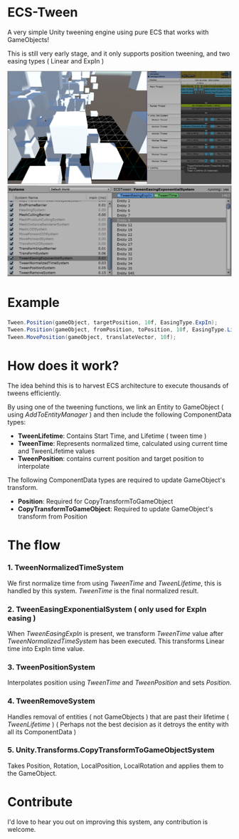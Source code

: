# ECS-Tween
A very simple Unity tweening engine using pure ECS that works with GameObjects!

This is still very early stage, and it only supports position tweening, and two easing types ( Linear and ExpIn )

![Main screenshot](/Screenshots/main.png)
![Entities](/Screenshots/entities.png)

# Example
```csharp
Tween.Position(gameObject, targetPosition, 10f, EasingType.ExpIn);
Tween.Position(gameObject, fromPosition, toPosition, 10f, EasingType.Linear);
Tween.MovePosition(gameObject, translateVector, 10f);
```

# How does it work?
The idea behind this is to harvest ECS architecture to execute thousands of tweens efficiently.

By using one of the tweening functions, we link an Entity to GameObject ( using _AddToEntityManager_ ) and then include the following ComponentData types:
* **TweenLifetime**: Contains Start Time, and Lifetime ( tween time )
* **TweenTime**: Represents normalized time, calculated using current time and TweenLifetime values
* **TweenPosition**: contains current position and target position to interpolate

The following ComponentData types are required to update GameObject's transform.
* **Position**: Required for CopyTransformToGameObject
* **CopyTransformToGameObject**: Required to update GameObject's transform from Position

# The flow

### 1. TweenNormalizedTimeSystem
We first normalize time from using _TweenTime_ and _TweenLifetime_, this is handled by this system. _TweenTime_ is the final normalized result.

### 2. TweenEasingExponentialSystem ( only used for ExpIn easing )
When _TweenEasingExpIn_ is present, we transform _TweenTime_ value after _TweenNormalizedTimeSystem_ has been executed. 
This transforms Linear time into ExpIn time value.

### 3. TweenPositionSystem
Interpolates position using _TweenTime_ and _TweenPosition_ and sets _Position_.

### 4. TweenRemoveSystem
Handles removal of entities ( not GameObjects ) that are past their lifetime ( _TweenLifetime_ )
( Perhaps not the best decision as it detroys the entity with all its ComponentData )

### 5. Unity.Transforms.CopyTransformToGameObjectSystem
Takes Position, Rotation, LocalPosition, LocalRotation and applies them to the GameObject.

# Contribute

I'd love to hear you out on improving this system, any contribution is welcome.
